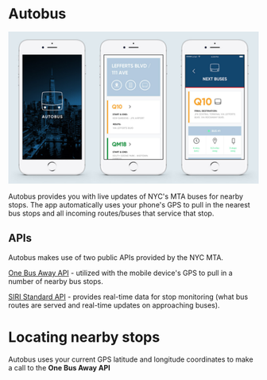 # Autobus

![autobus screens](./docs/assets/images/screens_01.jpg)

Autobus provides you with live updates of NYC's MTA buses for nearby stops. The app automatically uses your phone's GPS to pull in the nearest bus stops and all incoming routes/buses that service that stop.

## APIs

Autobus makes use of two public APIs provided by the NYC MTA. 

[One Bus Away API](http://bustime.mta.info/wiki/Developers/OneBusAwayRESTfulAPI) - utilized with the mobile device's GPS to pull in a number of nearby bus stops.

[SIRI Standard API](http://bustime.mta.info/wiki/Developers/SIRIIntro) - provides real-time data for stop monitoring (what bus routes are served and real-time updates on approaching buses).

# Locating nearby stops

Autobus uses your current GPS latitude and longitude coordinates to make a call to the **One Bus Away API**